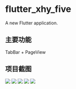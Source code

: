 # flutter_xhy_five

A new Flutter application.

## 主要功能
TabBar + PageView

## 项目截图
![](art/image_01.jpg)
![](art/image_02.jpg)
![](art/image_03.jpg)
![](art/image_04.jpg)
![](art/image_05.jpg)

